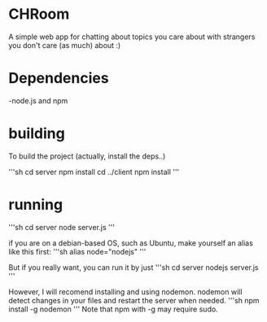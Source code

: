 # CHRoom
A simple web app for chatting about topics you care about with strangers you don't care (as much) about :)

# Dependencies
-node.js and npm

# building
To build the project (actually, install the deps..)

'''sh
cd server
npm install
cd ../client
npm install
'''

# running
'''sh
cd server
node server.js
'''

if you are on a debian-based OS, such as Ubuntu, make yourself an alias like this first:
'''sh
alias node="nodejs"
'''

But if you really want, you can run it by just
'''sh
cd server
nodejs server.js
'''

However, I will recomend installing and using nodemon. nodemon will detect changes in your files and restart the server when needed.
'''sh
npm install -g nodemon
'''
Note that npm with -g may require sudo.


